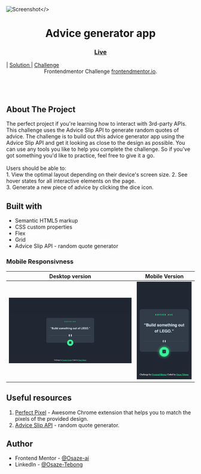 <img width="1500" alt="Screenshot" src="./Screenshot.png"></>

<h1 align="center">Advice generator app</h1>

<div align="center">
  <h3>
    <a href="https://osaze-ai.github.io/advice-slip-api/" color="white">
      Live
    </a>
     </div>
    <span> | </span>
    <a href="https://www.frontendmentor.io/solutions/advice-generator-using-advice-slip-api-ZbYknW_Ph2">
      Solution
    </a>
   <span> | </span>
    <a href="https://www.frontendmentor.io/challenges/advice-generator-app-QdUG-13db">
      Challenge
    </a>
  </h3>
</div>
<div align ="center">
   Frontendmentor Challenge <a href="https://www.frontendmentor.io/" target="_blank">frontendmentor.io</a>.
</div>
<br>
<br>
<br>

## About The Project

<p>The perfect project if you're learning how to interact with 3rd-party APIs. This challenge uses the Advice Slip API to generate random quotes of advice.
The challenge is to build out this advice generator app using the Advice Slip API and get it looking as close to the design as possible.
You can use any tools you like to help you complete the challenge. So if you've got something you'd like to practice, feel free to give it a go.
<br><br>Users should be able to:
<br>1. View the optimal layout depending on their device's screen size.
2. See hover states for all interactive elements on the page.
<br>
3. Generate a new piece of advice by clicking the dice icon.
<br> 

## Built with

- Semantic HTML5 markup
- CSS custom properties
- Flex
- Grid
- Advice Slip API - random quote generator


### Mobile Responsivness 

| Desktop version                              |               Mobile Version                |
| -------------------------------------------- | :-----------------------------------------: |
| ![Desktop Solution](./images/desktop.png)    | ![Mobile Solution](./images/mobile.png)     |


## Useful resources

1. <a href="https://chrome.google.com/webstore/detail/perfectpixel-by-welldonec/dkaagdgjmgdmbnecmcefdhjekcoceebi">Perfect Pixel</a> - Awesome Chrome extension that helps you to match the pixels of the provided design.
3. <a href="https://api.adviceslip.com">Advice Slip API</a> - random quote generator.

## Author

- Frontend Mentor - [@Osaze-ai](https://www.frontendmentor.io/profile/Osaze-ai)
- LinkedIn - [@Osaze-Tebong](www.linkedin.com/in/osaze-tebong)
